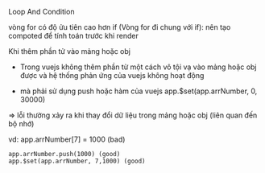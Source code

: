 Loop And Condition

vòng for có độ ửu tiên cao hơn if (Vòng for đi chung với if): nên tạo compoted để tính toán trước khi render

Khi thêm phần tử vào mảng hoặc obj
- Trong vuejs không thêm phần từ một cách vô tội vạ vào mảng hoặc obj được và hệ thống phản ứng của vuejs không hoạt động
+ mà phải sử dụng push hoặc hàm của vuejs app.$set(app.arrNumber, 0, 30000)

=> lỗi thường xảy ra khi thay đổi dữ liệu trong mảng hoặc obj (liên quan đến bộ nhớ)

vd: app.arrNumber[7] = 1000 (bad)

    app.arrNumber.push(1000) (good)
    app.$set(app.arrNumber, 7,1000) (good)